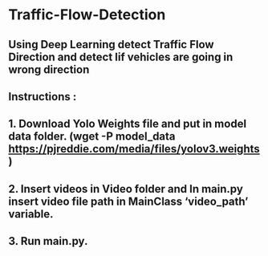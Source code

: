 # Traffic-Flow-Detection
## Using Deep Learning detect Traffic Flow Direction and detect Iif vehicles are going in wrong direction

## Instructions :
## 1. Download Yolo Weights file and put in model data folder. (wget -P model_data https://pjreddie.com/media/files/yolov3.weights)
## 2. Insert videos in Video folder and In main.py insert video file path in MainClass ‘video_path’ variable.
## 3. Run main.py.


